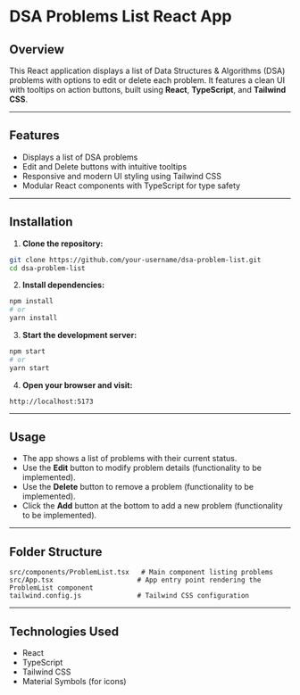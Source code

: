 # DSA Problems List React App

## Overview

This React application displays a list of Data Structures & Algorithms (DSA) problems with options to edit or delete each problem. It features a clean UI with tooltips on action buttons, built using **React**, **TypeScript**, and **Tailwind CSS**.

---

## Features

- Displays a list of DSA problems
- Edit and Delete buttons with intuitive tooltips
- Responsive and modern UI styling using Tailwind CSS
- Modular React components with TypeScript for type safety

---

## Installation

1. **Clone the repository:**
  ```bash
  git clone https://github.com/your-username/dsa-problem-list.git
  cd dsa-problem-list
  ```

2. **Install dependencies:**
  ```bash
  npm install
  # or
  yarn install
  ```

3. **Start the development server:**
  ```bash
  npm start
  # or
  yarn start
  ```

4. **Open your browser and visit:**
  ```
  http://localhost:5173
  ```

---

## Usage

- The app shows a list of problems with their current status.
- Use the **Edit** button to modify problem details (functionality to be implemented).
- Use the **Delete** button to remove a problem (functionality to be implemented).
- Click the **Add** button at the bottom to add a new problem (functionality to be implemented).

---

## Folder Structure

```
src/components/ProblemList.tsx   # Main component listing problems
src/App.tsx                     # App entry point rendering the ProblemList component
tailwind.config.js              # Tailwind CSS configuration
```

---

## Technologies Used

- React
- TypeScript
- Tailwind CSS
- Material Symbols (for icons)